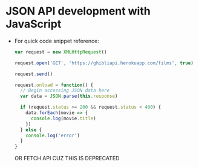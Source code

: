 # JSON API development with JavaScript

- For quick code snippet reference:
  ```js
  var request = new XMLHttpRequest()

  request.open('GET', 'https://ghibliapi.herokuapp.com/films', true)
  
  request.send()
  
  request.onload = function() {
    // Begin accessing JSON data here
    var data = JSON.parse(this.response)

    if (request.status >= 200 && request.status < 400) {
      data.forEach(movie => {
        console.log(movie.title)
      })
    } else {
      console.log('error')
    }
  }
  ```
  OR FETCH API CUZ THIS IS DEPRECATED
